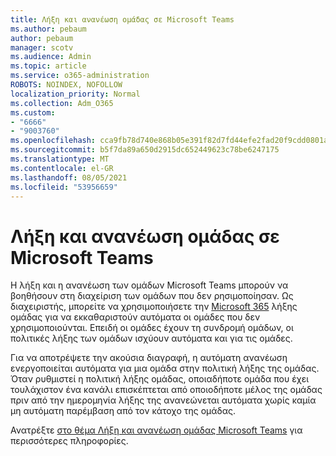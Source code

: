 ```yaml
---
title: Λήξη και ανανέωση ομάδας σε Microsoft Teams
ms.author: pebaum
author: pebaum
manager: scotv
ms.audience: Admin
ms.topic: article
ms.service: o365-administration
ROBOTS: NOINDEX, NOFOLLOW
localization_priority: Normal
ms.collection: Adm_O365
ms.custom:
- "6666"
- "9003760"
ms.openlocfilehash: cca9fb78d740e868b05e391f82d7fd44efe2fad20f9cdd0801ae05dbfa410a05
ms.sourcegitcommit: b5f7da89a650d2915dc652449623c78be6247175
ms.translationtype: MT
ms.contentlocale: el-GR
ms.lasthandoff: 08/05/2021
ms.locfileid: "53956659"
---
```

# <a name="team-expiration-and-renewal-in-microsoft-teams"></a>Λήξη και ανανέωση ομάδας σε Microsoft Teams

Η λήξη και η ανανέωση των ομάδων Microsoft Teams μπορούν να βοηθήσουν στη διαχείριση των ομάδων που δεν ρησιμοποίησαν. Ως διαχειριστής, μπορείτε να χρησιμοποιήσετε την [Microsoft 365](https://docs.microsoft.com/microsoft-365/admin/create-groups/office-365-groups-expiration-policy) λήξης ομάδας για να εκκαθαριστούν αυτόματα οι ομάδες που δεν χρησιμοποιούνται. Επειδή οι ομάδες έχουν τη συνδρομή ομάδων, οι πολιτικές λήξης των ομάδων ισχύουν αυτόματα και για τις ομάδες.

Για να αποτρέψετε την ακούσια διαγραφή, η αυτόματη ανανέωση ενεργοποιείται αυτόματα για μια ομάδα στην πολιτική λήξης της ομάδας. Όταν ρυθμιστεί η πολιτική λήξης ομάδας, οποιαδήποτε ομάδα που έχει τουλάχιστον ένα κανάλι επισκέπτεται από οποιοδήποτε μέλος της ομάδας πριν από την ημερομηνία λήξης της ανανεώνεται αυτόματα χωρίς καμία μη αυτόματη παρέμβαση από τον κάτοχο της ομάδας.  

Ανατρέξτε [στο θέμα Λήξη και ανανέωση ομάδας Microsoft Teams](https://docs.microsoft.com/microsoftteams/team-expiration-renewal) για περισσότερες πληροφορίες.
